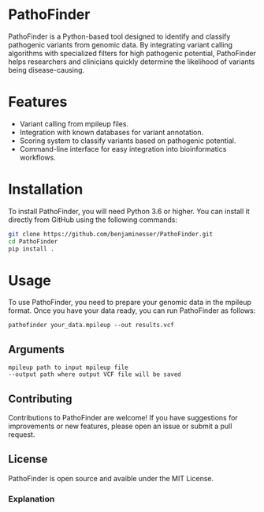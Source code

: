 # PathoFinder

PathoFinder is a Python-based tool designed to identify and classify pathogenic variants from genomic data. By integrating variant calling algorithms with specialized filters for high pathogenic potential, PathoFinder helps researchers and clinicians quickly determine the likelihood of variants being disease-causing.

# Features

- Variant calling from mpileup files.
- Integration with known databases for variant annotation.
- Scoring system to classify variants based on pathogenic potential.
- Command-line interface for easy integration into bioinformatics workflows.

# Installation

To install PathoFinder, you will need Python 3.6 or higher. You can install it directly from GitHub using the following commands:

```bash
git clone https://github.com/benjaminesser/PathoFinder.git
cd PathoFinder
pip install .
```
# Usage

To use PathoFinder, you need to prepare your genomic data in the mpileup format. Once you have your data ready, you can run PathoFinder as follows:
```
pathofinder your_data.mpileup --out results.vcf
```
## Arguments
```
mpileup path to input mpileup file
--output path where output VCF file will be saved
```
## Contributing

Contributions to PathoFinder are welcome! If you have suggestions for improvements or new features, please open an issue or submit a pull request.

## License

PathoFinder is open source and avaible under the MIT License.

### Explanation
